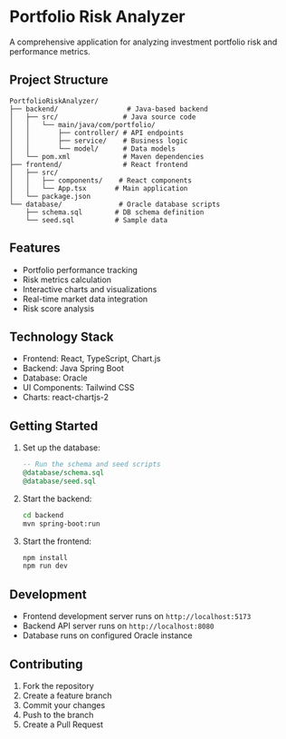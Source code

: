 # Portfolio Risk Analyzer

A comprehensive application for analyzing investment portfolio risk and performance metrics.

## Project Structure

```
PortfolioRiskAnalyzer/
├── backend/                 # Java-based backend
│   ├── src/                # Java source code
│   │   └── main/java/com/portfolio/
│   │       ├── controller/ # API endpoints
│   │       ├── service/    # Business logic
│   │       └── model/      # Data models
│   └── pom.xml             # Maven dependencies
├── frontend/               # React frontend
│   ├── src/
│   │   ├── components/    # React components
│   │   └── App.tsx       # Main application
│   └── package.json
└── database/              # Oracle database scripts
    ├── schema.sql        # DB schema definition
    └── seed.sql          # Sample data
```

## Features

- Portfolio performance tracking
- Risk metrics calculation
- Interactive charts and visualizations
- Real-time market data integration
- Risk score analysis

## Technology Stack

- Frontend: React, TypeScript, Chart.js
- Backend: Java Spring Boot
- Database: Oracle
- UI Components: Tailwind CSS
- Charts: react-chartjs-2

## Getting Started

1. Set up the database:
   ```sql
   -- Run the schema and seed scripts
   @database/schema.sql
   @database/seed.sql
   ```

2. Start the backend:
   ```bash
   cd backend
   mvn spring-boot:run
   ```

3. Start the frontend:
   ```bash
   npm install
   npm run dev
   ```

## Development

- Frontend development server runs on `http://localhost:5173`
- Backend API server runs on `http://localhost:8080`
- Database runs on configured Oracle instance

## Contributing

1. Fork the repository
2. Create a feature branch
3. Commit your changes
4. Push to the branch
5. Create a Pull Request